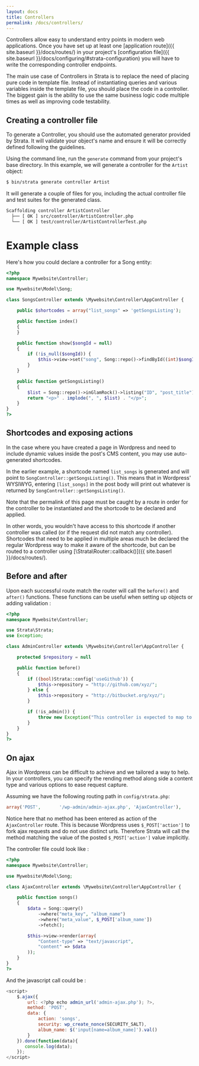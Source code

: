 ```yaml
---
layout: docs
title: Controllers
permalink: /docs/controllers/
---
```


Controllers allow easy to understand entry points in modern web applications. Once you have set up at least one [application route]({{ site.baseurl }}/docs/routes/) in your project's [configuration file]({{ site.baseurl }}/docs/configuring/#strata-configuration) you will have to write the corresponding controller endpoints.

The main use case of Controllers in Strata is to replace the need of placing pure code in template file. Instead of instantiating queries and various variables inside the template file, you should place the code in a controller. The biggest gain is the ability to use the same business logic code multiple times as well as improving code testability.

## Creating a controller file

To generate a Controller, you should use the automated generator provided by Strata. It will validate your object's name and ensure it will be correctly defined following the guidelines.

Using the command line, run the `generate` command from your project's base directory. In this example, we will generate a controller for the `Artist` object:

~~~ bash
$ bin/strata generate controller Artist
~~~

It will generate a couple of files for you, including the actual controller file and test suites for the generated class.

~~~ sh
Scaffolding controller ArtistController
  ├── [ OK ] src/controller/ArtistController.php
  └── [ OK ] test/controller/ArtistControllerTest.php
~~~

# Example class

Here's how you could declare a controller for a Song entity:

~~~ php
<?php
namespace Mywebsite\Controller;

use Mywebsite\Model\Song;

class SongsController extends \Mywebsite\Controller\AppController {

    public $shortcodes = array("list_songs" => 'getSongsListing');

    public function index()
    {
    }

    public function show($songId = null)
    {
        if (!is_null($songId)) {
            $this->view->set("song", Song::repo()->findById((int)$songId));
        }
    }

    public function getSongsListing()
    {
        $list = Song::repo()->inGlamRock()->listing("ID", "post_title");
        return "<p>" . implode(", ", $list) . "</p>";
    }
}
?>
~~~

## Shortcodes and exposing actions

In the case where you have created a page in Wordpress and need to include dynamic values inside the post's CMS content, you may use auto-generated shortcodes.

In the earlier example, a shortcode named `list_songs` is generated and will point to `SongController::getSongsListing()`. This means that in Wordpress' WYSIWYG, entering `[list_songs]` in the post body will print out whatever is returned by `SongController::getSongsListing()`.

Note that the permalink of this page must be caught by a route in order for the controller to be instantiated and the shortcode to be declared and applied.

In other words, you wouldn't have access to this shortcode if another controller was called (or if the request did not match any controller). Shortcodes that need to be applied in multiple areas much be declared the regular Wordpress way to make it aware of the shortcode, but can be routed to a controller using [\Strata\Router::callback()]({{ site.baserl }}/docs/routes/).


## Before and after

Upon each successful route match the router will call the `before()` and `after()` functions. These functions can be useful when setting up objects or adding validation :

~~~ php
<?php
namespace Mywebsite\Controller;

use Strata\Strata;
use Exception;

class AdminController extends \Mywebsite\Controller\AppController {

    protected $repository = null

    public function before()
    {
        if ((bool)Strata::config('useGithub')) {
            $this->repository = "http://github.com/xyz/";
        } else {
            $this->repository = "http://bitbucket.org/xyz/";
        }

        if (!is_admin()) {
            throw new Exception("This controller is expected to map to the admin.");
        }
    }
}
?>
~~~

## On ajax

Ajax in Wordpress can be difficult to achieve and we tailored a way to help. In your controllers, you can specify the rending method along side a content type and various options to ease request capture.

Assuming we have the following routing path in `config/strata.php`:

~~~ php
array('POST',       '/wp-admin/admin-ajax.php', 'AjaxController'),
~~~

Notice here that no method has been entered as action of the `AjaxController` route. This is because Wordpress uses `$_POST['action']` to fork ajax requests and do not use distinct urls. Therefore Strata will call the method matching the value of the posted `$_POST['action']` value implicitly.

The controller file could look like :

~~~ php
<?php
namespace Mywebsite\Controller;

use Mywebsite\Model\Song;

class AjaxController extends \Mywebsite\Controller\AppController {

    public function songs()
    {
        $data = Song::query()
            ->where("meta_key", "album_name")
            ->where("meta_value", $_POST['album_name'])
            ->fetch();

        $this->view->render(array(
            "Content-type" => "text/javascript",
            "content" => $data
        ));
    }
}
?>
~~~

And the javascript call could be :

~~~ js
<script>
    $.ajax({
        url: <?php echo admin_url('admin-ajax.php'); ?>,
        method: 'POST',
        data: {
            action: 'songs',
            security: wp_create_nonce(SECURITY_SALT),
            album_name: $('input[name=album_name]').val()
        }
    }).done(function(data){
       console.log(data);
    });
</script>
~~~

